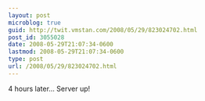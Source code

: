```yaml
---
layout: post
microblog: true
guid: http://twit.vmstan.com/2008/05/29/823024702.html
post_id: 3055028
date: 2008-05-29T21:07:34-0600
lastmod: 2008-05-29T21:07:34-0600
type: post
url: /2008/05/29/823024702.html
---
```

4 hours later... Server up!
